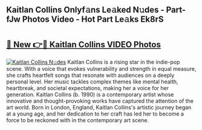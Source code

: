 ## Kaitlan Collins Onlyf𝚊ns Le𝚊ked N𝚞des - Part-fJw Photos Video - Hot Part Le𝚊ks Ek8rS

# <h2><a href="http://ac51785.deff.icu/?id=Kaitlan+Collins">🔗 New 👉🔴 Kaitlan Collins VIDEO Photos</a></h2>

[![Kaitlan Collins N𝚞des](https://i.imgur.com/rIISA9y.gif)](http://ac51785.deff.icu/?id=Kaitlan+Collins)
Kaitlan Collins is a rising star in the indie-pop scene. With a voice that evokes vulnerability and strength in equal measure, she crafts heartfelt songs that resonate with audiences on a deeply personal level. Her music tackles complex themes like mental health, heartbreak, and societal expectations, making her a voice for her generation. Kaitlan Collins (b. 1990) is a contemporary artist whose innovative and thought-provoking works have captured the attention of the art world. Born in London, England, Kaitlan Collins's artistic journey began at a young age, and her dedication to her craft has led her to become a force to be reckoned with in the contemporary art scene.
